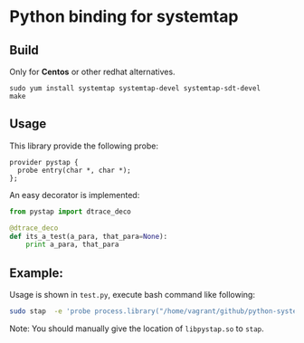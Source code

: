 # Python binding for systemtap

## Build

Only for **Centos** or other redhat alternatives.

```
sudo yum install systemtap systemtap-devel systemtap-sdt-devel
make
```

## Usage

This library provide the following probe:

```
provider pystap {
  probe entry(char *, char *);
};
```

An easy decorator is implemented:

```python
from pystap import dtrace_deco

@dtrace_deco
def its_a_test(a_para, that_para=None):
    print a_para, that_para
```


## Example:

Usage is shown in `test.py`, execute bash command like following:

```bash
sudo stap  -e 'probe process.library("/home/vagrant/github/python-systemtap/libpystap.so").mark("entry"){printf("%s - %s", user_string($arg1), user_string($arg2))}'  -c "python test.py"
```

Note: You should manually give the location of `libpystap.so` to `stap`.

